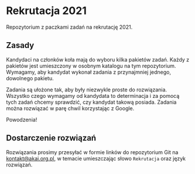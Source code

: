 # Rekrutacja 2021

Repozytorium z paczkami zadań na rekrutację 2021. 

## Zasady

Kandydaci na członków koła mają do wyboru kilka pakietów zadań. Każdy z pakietów jest umieszczony w osobnym katalogu na tym repozytorium. Wymagamy, aby kandydat wykonał zadania z przynajmniej jednego, dowolnego pakietu. 

Zadania są ułożone tak, aby były niezwykle proste do rozwiązania. Wszystko czego wymagamy od kandydata to determinacja i za pomocą tych zadań chcemy sprawdzić, czy kandydat takową posiada. Zadania można rozwiązać w parę chwil korzystając z Google. 

Powodzenia!

## Dostarczenie rozwiązań

Rozwiązania prosimy przesyłać w formie linków do repozytorium Git na kontakt@akai.org.pl, w temacie umieszczając słowo `Rekrutacja` oraz język rozwiązań.
